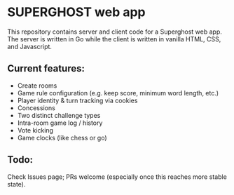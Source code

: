 # SUPERGHOST web app

This repository contains server and client code for a Superghost web app. The
server is written in Go while the client is written in vanilla HTML, CSS, and
Javascript.

## Current features:
- Create rooms
- Game rule configuration (e.g. keep score, minimum word length, etc.)
- Player identity & turn tracking via cookies
- Concessions
- Two distinct challenge types
- Intra-room game log / history
- Vote kicking
- Game clocks (like chess or go)

## Todo:
Check Issues page; PRs welcome (especially once this reaches more stable state).
